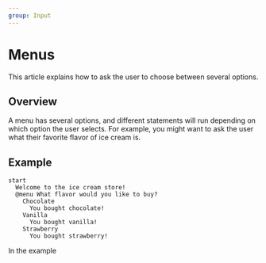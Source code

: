 ```yaml
---
group: Input
---
```


# Menus
This article explains how to ask the user to choose between several options.

## Overview
A menu has several options, and different statements will run depending on which option the user selects. For example, you might want to ask the user what their favorite flavor of ice cream is.

## Example
``` storymatic
start
  Welcome to the ice cream store!
  @menu What flavor would you like to buy?
    Chocolate
      You bought chocolate!
    Vanilla
      You bought vanilla!
    Strawberry
      You bought strawberry!
```

In the example
